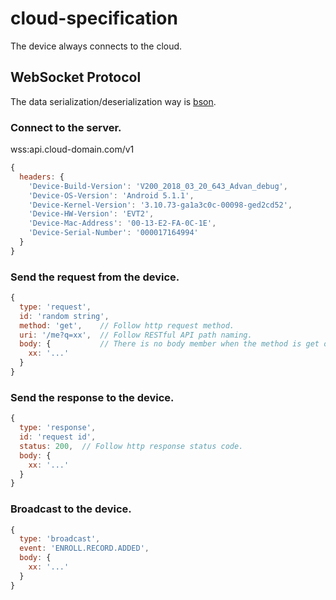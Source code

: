 # cloud-specification


The device always connects to the cloud.  

## WebSocket Protocol
The data serialization/deserialization way is [bson](http://bsonspec.org/).

### Connect to the server.
wss:api.cloud-domain.com/v1
```js
{
  headers: {
    'Device-Build-Version': 'V200_2018_03_20_643_Advan_debug',
    'Device-OS-Version': 'Android 5.1.1',
    'Device-Kernel-Version': '3.10.73-ga1a3c0c-00098-ged2cd52',
    'Device-HW-Version': 'EVT2',
    'Device-Mac-Address': '00-13-E2-FA-0C-1E',
    'Device-Serial-Number': '000017164994'
  }
}
```

### Send the request from the device.
```js
{
  type: 'request',
  id: 'random string',
  method: 'get',    // Follow http request method.
  uri: '/me?q=xx',  // Follow RESTful API path naming.
  body: {           // There is no body member when the method is get or delete.
    xx: '...'
  }
}
```

### Send the response to the device.
```js
{
  type: 'response',
  id: 'request id',
  status: 200,  // Follow http response status code.
  body: {
    xx: '...'
  }
}
```

### Broadcast to the device.
```js
{
  type: 'broadcast',
  event: 'ENROLL.RECORD.ADDED',
  body: {
    xx: '...'
  }
}
```
